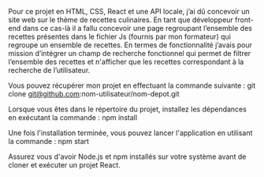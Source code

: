 Pour ce projet en HTML, CSS, React et une API locale, j’ai dû concevoir un site web sur le thème de recettes culinaires. En tant que développeur front-end dans ce cas-là il a fallu concevoir une page regroupant l’ensemble des recettes présentes dans le fichier Js (fournis par mon formateur) qui regroupe un ensemble de recettes. En termes de fonctionnalité j’avais pour mission d’intégrer un champ de recherche fonctionnel qui permet de filtrer l’ensemble des recettes et n'afficher que les recettes correspondant à la recherche de l’utilisateur.

Vous pouvez récupérer mon projet en effectuant la commande suivante : 
git clone git@github.com:nom-utilisateur/nom-depot.git

Lorsque vous êtes dans le répertoire du projet, installez les dépendances en exécutant la commande :
npm install

Une fois l'installation terminée, vous pouvez lancer l'application en utilisant la commande :
npm start

 Assurez vous d'avoir Node.js et npm installés sur votre système avant de cloner et exécuter un projet React.
